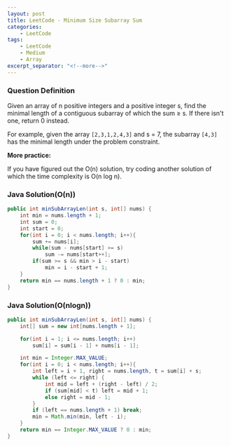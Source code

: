 ```yaml
---
layout: post
title: LeetCode - Minimum Size Subarray Sum
categories:
    - LeetCode
tags:
    - LeetCode
    - Medium
    - Array
excerpt_separator: "<!--more-->"
---
```


### Question Definition

Given an array of n positive integers and a positive integer s, find the minimal length of a contiguous subarray of which the sum ≥ s. If there isn't one, return 0 instead.
<!--more-->

For example, given the array `[2,3,1,2,4,3]` and s = 7,
the subarray `[4,3]` has the minimal length under the problem constraint.

**More practice:**

If you have figured out the O(n) solution, try coding another solution of which the time complexity is O(n log n).

### Java Solution(O(n))
```java
public int minSubArrayLen(int s, int[] nums) {
    int min = nums.length + 1;
    int sum = 0;
    int start = 0;
    for(int i = 0; i < nums.length; i++){
        sum += nums[i];
        while(sum - nums[start] >= s)
            sum -= nums[start++];
        if(sum >= s && min > i - start)
            min = i - start + 1;
    }
    return min == nums.length + 1 ? 0 : min;
}
```
### Java Solution(O(nlogn))
```java
public int minSubArrayLen(int s, int[] nums) {
    int[] sum = new int[nums.length + 1];

    for(int i = 1; i <= nums.length; i++)
        sum[i] = sum[i - 1] + nums[i - 1];

    int min = Integer.MAX_VALUE;
    for(int i = 0; i < nums.length; i++){
        int left = i + 1, right = nums.length, t = sum[i] + s;
        while (left <= right) {
            int mid = left + (right - left) / 2;
            if (sum[mid] < t) left = mid + 1;
            else right = mid - 1;
        }
        if (left == nums.length + 1) break;
        min = Math.min(min, left - i);
    }
    return min == Integer.MAX_VALUE ? 0 : min;
}
```
